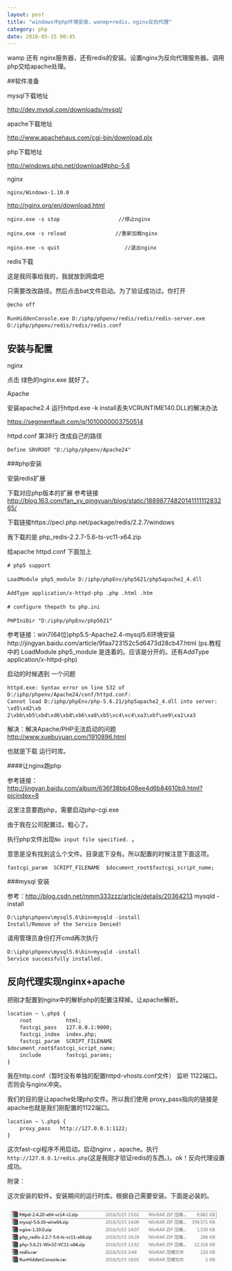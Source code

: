 ```yaml
---
layout: post
title: "windows中php环境安装，wanmp+redis，nginx反向代理"
category: php
date: 2016-05-15 00:45
---
```



wamp 还有 nginx服务器，还有redis的安装。设置nginx为反向代理服务器。调用php交给apache处理。

##软件准备 


mysql下载地址

http://dev.mysql.com/downloads/mysql/


apache下载地址

 

http://www.apachehaus.com/cgi-bin/download.plx


php下载地址

http://windows.php.net/download#php-5.6

nginx
	
	nginx/Windows-1.10.0

 http://nginx.org/en/download.html

 ```
nginx.exe -s stop                   //停止nginx

nginx.exe -s reload                //重新加载nginx

nginx.exe -s quit                     //退出nginx

 ```

redis下载

这是我同事给我的，我就放到网盘吧

只需要改改路径。然后点击bat文件启动。为了验证成功过。你打开
```
@echo off

RunHiddenConsole.exe D:/iphp/phpenv/redis/redis/redis-server.exe D:/iphp/phpenv/redis/redis/redis.conf

```

## 安装与配置

nginx

点击 绿色的nginx.exe 就好了。

Apache

安装apache2.4 运行httpd.exe -k install丢失VCRUNTIME140.DLL的解决办法

https://segmentfault.com/q/1010000003750514


httpd.conf 第38行 改成自己的路径

```
Define SRVROOT "D:/iphp/phpenv/Apache24"
```

###php安装

安装redis扩展

下载对应php版本的扩展 参考链接 http://blog.163.com/fan_xy_qingyuan/blog/static/1889877482014111111283265/ 

下载链接https://pecl.php.net/package/redis/2.2.7/windows

我下载的是 php_redis-2.2.7-5.6-ts-vc11-x64.zip

给apache httpd.conf 下面加上


```
# php5 support

LoadModule php5_module D:/iphp/phpEnv/php5621/php5apache2_4.dll

AddType application/x-httpd-php .php .html .htm

# configure thepath to php.ini

PHPIniDir "D:/iphp/phpEnv/php5621"

```
参考链接：win7(64位)php5.5-Apache2.4-mysql5.6环境安装http://jingyan.baidu.com/article/9faa723152c5d6473d28cb47.html (ps.教程中的 LoadModule php5_module 是连着的。应该是分开的。还有AddType application/x-httpd-php)

启动的时候遇到 一个问题

```
httpd.exe: Syntax error on line 532 of D:/iphp/phpenv/Apache24/conf/httpd.conf:
Cannot load D:/iphp/phpEnv/php-5.6.21/php5apache2_4.dll into server: \xd5\xd2\xb
2\xbb\xb5\xbd\xd6\xb8\xb6\xa8\xb5\xc4\xc4\xa3\xbf\xe9\xa1\xa3
```

解决：解决Apache/PHP无法启动的问题 http://www.xuebuyuan.com/1910896.html

也就是下载 运行时库。


####让nginx跑php


参考链接：http://jingyan.baidu.com/album/636f38bb408ee4d6b84610b9.html?picindex=8

这里注意要跑php，需要启动php-cgi.exe

由于我在公司配置过。粗心了。

执行php文件出现`No input file specified. `。

意思是没有找到这么个文件。目录底下没有。所以配置的时候注意下面这项。

```
fastcgi_param  SCRIPT_FILENAME  $document_root$fastcgi_script_name;
```

###mysql 安装 

参考：http://blog.csdn.net/mmm333zzz/article/details/20364213
mysqld -install

```
D:\iphp\phpenv\mysql5.6\bin>mysqld -install
Install/Remove of the Service Denied!
```

请用管理员身份打开cmd再次执行

```
D:\iphp\phpenv\mysql5.6\bin>mysqld -install
Service successfully installed.
```


## 反向代理实现nginx+apache

把刚才配置到nginx中的解析php的配置注释掉。让apache解析。

```
location ~ \.php$ {
    root           html;
    fastcgi_pass   127.0.0.1:9000;
    fastcgi_index  index.php;
    fastcgi_param  SCRIPT_FILENAME  $document_root$fastcgi_script_name;
    include        fastcgi_params;
}

```
我在http.conf（暂时没有单独的配置httpd-vhosts.conf文件） 监听 1122端口。否则会与nginx冲突。

我们的目的是让apache处理php文件。所以我们使用 proxy_pass指向的链接是 apache也就是我们刚配置的1122端口。
```
location ~ \.php$ {
    proxy_pass   http://127.0.0.1:1122;
}
```

这次fast-cgi程序不用启动。启动nginx ，apache。执行 `http://127.0.0.1/redis.php`(这是我刚才验证redis的东西。)。ok！反向代理设置成功。

附录：

这次安装的软件。安装期间的运行时库。根据自己需要安装。下面是必装的。

![](/images/wanmpr/wanmpr.jpg)
